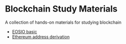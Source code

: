 # Blockchain Study Materials

A collection of hands-on materials for studying blockchain

* [EOSIO basic](../../tree/eosio-introduction)
* [Ethereum address derivation](../../tree/wallet-practice)

